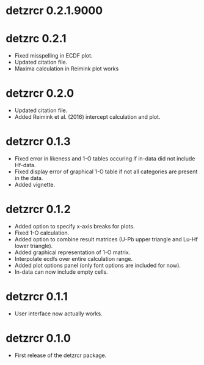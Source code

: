 # detzrcr 0.2.1.9000

# detzrc 0.2.1
* Fixed misspelling in ECDF plot.
* Updated citation file.
* Maxima calculation in Reimink plot works

# detzrcr 0.2.0
* Updated citation file.
* Added Reimink et al. (2016) intercept calculation and plot.

# detzrcr 0.1.3
* Fixed error in likeness and 1-O tables occuring if in-data did not include
Hf-data.
* Fixed display error of graphical 1-O table if not all categories are present
in the data.
* Added vignette.

# detzrcr 0.1.2
* Added option to specify x-axis breaks for plots.
* Fixed 1-O calculation.
* Added option to combine result matrices (U-Pb upper triangle and Lu-Hf lower
triangle).
* Added graphical representation of 1-O matrix.
* Interpolate ecdfs over entire calculation range.
* Added plot options panel (only font options are included for now).
* In-data can now include empty cells.

# detzrcr 0.1.1
* User interface now actually works.

# detzrcr 0.1.0
* First release of the detzrcr package.

